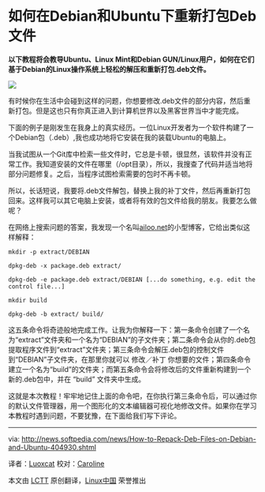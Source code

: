 如何在Debian和Ubuntu下重新打包Deb文件
================================================================================

**以下教程将会教导Ubuntu、Linux Mint和Debian GUN/Linux用户，如何在它们基于Debian的Linux操作系统上轻松的解压和重新打包.deb文件。**

![](http://i1-news.softpedia-static.com/images/news2/How-to-Repack-Deb-Files-on-Debian-and-Ubuntu-404930-2.jpg)

有时候你在生活中会碰到这样的问题，你想要修改.deb文件的部分内容，然后重新打包。但是这也只有你真正进入到计算机世界以及黑客世界当中才能完成。

下面的例子是刚发生在我身上的真实经历。一位Linux开发者为一个软件构建了一个Debian包（.deb）,我也成功地将它安装在我的装载Ubuntu的电脑上。

当我试图从一个Git库中检索一些文件时，它总是卡顿，很显然，该软件并没有正常工作。我知道安装的文件在哪里（/opt目录），所以，我搜查了代码并适当地将部分问题修复。之后，当程序试图检索需要的包时不再卡顿。

所以，长话短说，我要将.deb文件解包，替换上我的补丁文件，然后再重新打包回来。这样我可以其它电脑上安装，或者将有效的包文件给我的朋友。我要怎么做呢？

在网络上搜索问题的答案，我发现一个名叫[ailoo.net][1]的小型博客，它给出类似这样解释：

    mkdir -p extract/DEBIAN

    dpkg-deb -x package.deb extract/

    dpkg-deb -e package.deb extract/DEBIAN [...do something, e.g. edit the control file...]

    mkdir build

    dpkg-deb -b extract/ build/

这五条命令将奇迹般地完成工作。让我为你解释一下：第一条命令创建了一个名为“extract”文件夹和一个名为“DEBIAN”的子文件夹；第二条命令会从你的.deb包提取程序文件到“extract”文件夹；第三条命令会解压.deb包的控制文件到“DEBIAN”子文件夹，在那里你就可以 修改／补丁 你想要的文件；第四条命令建立一个名为“build”的文件夹；而第五条命令会将修改后的文件重新构建到一个新的.deb包中，并在 “build” 文件夹中生成。

这就是本次教程！牢牢地记住上面的命令吧，在你执行第三条命令后，可以通过你的默认文件管理器，用一个图形化的文本编辑器可视化地修改文件。如果你在学习本教程时遇到问题，不要犹豫，在下面给我们写下评论。

--------------------------------------------------------------------------------

via: http://news.softpedia.com/news/How-to-Repack-Deb-Files-on-Debian-and-Ubuntu-404930.shtml

译者：[Luoxcat](https://github.com/Luoxcat) 校对：[Caroline](https://github.com/carolinewuyan)

本文由 [LCTT](https://github.com/LCTT/TranslateProject) 原创翻译，[Linux中国](http://linux.cn/) 荣誉推出

[1]:http://ailoo.net/2009/06/repack-a-deb-archive-with-dpkg-deb/ 

